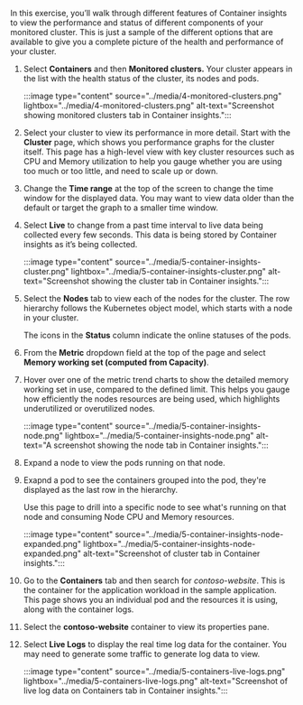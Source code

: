 In this exercise, you’ll walk through different features of Container insights to view the performance and status of different components of your monitored cluster. This is just a sample of the different options that are available to give you a complete picture of the health and performance of your cluster.

1. Select **Containers** and then **Monitored clusters.** Your cluster appears in the list with the health status of the cluster, its nodes and pods.  

    :::image type="content" source="../media/4-monitored-clusters.png" lightbox="../media/4-monitored-clusters.png" alt-text="Screenshot showing monitored clusters tab in Container insights.":::

1. Select your cluster to view its performance in more detail. Start with the **Cluster** page, which shows you performance graphs for the cluster itself. This page has a high-level view with key cluster resources such as CPU and Memory utilization to help you gauge whether you are using too much or too little, and need to scale up or down.
1. Change the **Time range** at the top of the screen to change the time window for the displayed data. You may want to view data older than the default or target the graph to a smaller time window.
1. Select **Live** to change from a past time interval to live data being collected every few seconds. This data is being stored by Container insights as it’s being collected.

     :::image type="content" source="../media/5-container-insights-cluster.png" lightbox="../media/5-container-insights-cluster.png" alt-text="Screenshot showing the cluster tab in Container insights.":::

1. Select the **Nodes** tab to view each of the nodes for the cluster. The row hierarchy follows the Kubernetes object model, which starts with a node in your cluster.

     The icons in the **Status** column indicate the online statuses of the pods.
1. From the **Metric** dropdown field at the top of the page and select **Memory working set (computed from Capacity)**.

1. Hover over one of the metric trend charts to show the detailed memory working set in use, compared to the defined limit. This helps you gauge how efficiently the nodes resources are being used, which highlights underutilized or overutilized nodes.

    :::image type="content" source="../media/5-container-insights-node.png" lightbox="../media/5-container-insights-node.png" alt-text="A screenshot showing the node tab in Container insights.":::  

1. Expand a node to view the pods running on that node. 

1. Exapnd a pod to see the containers grouped into the pod, they're displayed as the last row in the hierarchy.  

    Use this page to drill into a specific node to see what's running on that node and consuming Node CPU and Memory resources.

    :::image type="content" source="../media/5-container-insights-node-expanded.png" lightbox="../media/5-container-insights-node-expanded.png" alt-text="Screenshot of cluster tab in Container insights.":::

1. Go to the **Containers** tab and then search for *contoso-website*. This is the container for the application workload in the sample application. This page shows you an individual pod and the resources it is using, along with the container logs.

1. Select the **contoso-website** container to view its properties pane.

1. Select **Live Logs**  to display the real time log data for the container. You may need to generate some traffic to generate log data to view.

    :::image type="content" source="../media/5-containers-live-logs.png" lightbox="../media/5-containers-live-logs.png" alt-text="Screenshot of live log data on Containers tab in Container insights.":::
